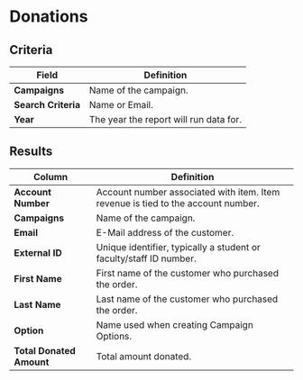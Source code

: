 # Donations

## Criteria

| **Field** | **Definition** |
| --- | --- |
| **Campaigns** | Name of the campaign. |
| **Search Criteria** | Name or Email. |
| **Year** | The year the report will run data for. |

## Results

| **Column** | **Definition** |
| --- | --- |
| **Account Number** | Account number associated with item. Item revenue is tied to the account number. |
| **Campaigns** | Name of the campaign. |
| **Email** | E-Mail address of the customer. |
| **External ID** | Unique identifier, typically a student or faculty/staff ID number. |
| **First Name** | First name of the customer who purchased the order. |
| **Last Name** | Last name of the customer who purchased the order. |
| **Option** | Name used when creating Campaign Options. |
| **Total Donated Amount** | Total amount donated. |

